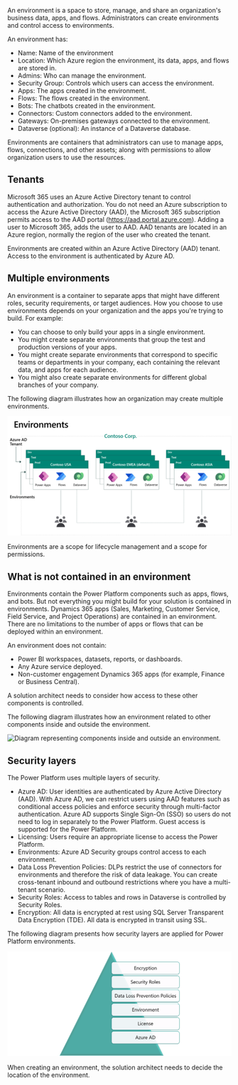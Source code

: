 An environment is a space to store, manage, and share an organization's business data, apps, and flows. Administrators can create environments and control access to environments.

An environment has:

- Name: Name of the environment
- Location: Which Azure region the environment, its data, apps, and flows are stored in.
- Admins: Who can manage the environment.
- Security Group: Controls which users can access the environment.
- Apps: The apps created in the environment.
- Flows: The flows created in the environment.
- Bots: The chatbots created in the environment.
- Connectors: Custom connectors added to the environment.
- Gateways: On-premises gateways connected to the environment.
- Dataverse (optional): An instance of a Dataverse database.

Environments are containers that administrators can use to manage apps, flows, connections, and other assets; along with permissions to allow organization users to use the resources.

## Tenants

Microsoft 365 uses an Azure Active Directory tenant to control authentication and authorization. You do not need an Azure subscription to access the Azure Active Directory (AAD), the Microsoft 365 subscription permits access to the AAD portal (<https://aad.portal.azure.com>). Adding a user to Microsoft 365, adds the user to AAD. AAD tenants are located in an Azure region, normally the region of the user who created the tenant.

Environments are created within an Azure Active Directory (AAD) tenant. Access to the environment is authenticated by Azure AD.

## Multiple environments

An environment is a container to separate apps that might have different roles, security requirements, or target audiences. How you choose to use environments depends on your organization and the apps you're trying to build. For example:

- You can choose to only build your apps in a single environment.
- You might create separate environments that group the test and production versions of your apps.
- You might create separate environments that correspond to specific teams or departments in your company, each containing the relevant data, and apps for each  audience.
- You might also create separate environments for different global branches of your company.

The following diagram illustrates how an organization may create multiple environments.

![Diagram representing multiple environments.](../media/2-environments.png)

Environments are a scope for lifecycle management and a scope for permissions.

## What is not contained in an environment

Environments contain the Power Platform components such as apps, flows, and bots. But not everything you might build for your solution is contained in environments. Dynamics 365 apps (Sales, Marketing, Customer Service, Field Service, and Project Operations) are contained in an environment. There are no limitations to the number of apps or flows that can be deployed within an environment.

An environment does not contain:

- Power BI workspaces, datasets, reports, or dashboards.
- Any Azure service deployed.
- Non-customer engagement Dynamics 365 apps (for example, Finance or Business Central).

A solution architect needs to consider how access to these other components is controlled.

The following diagram illustrates how an environment related to other components inside and outside the environment.

![Diagram representing components inside and outside an environment.](../media/2-inside-environment.png)

## Security layers

The Power Platform uses multiple layers of security.

- Azure AD: User identities are authenticated by Azure Active Directory (AAD). With Azure AD, we can restrict users using AAD features such as conditional access policies and enforce security through multi-factor authentication. Azure AD supports Single Sign-On (SSO) so users do not need to log in separately to the Power Platform. Guest access is supported for the Power Platform.
- Licensing: Users require an appropriate license to access the Power Platform.
- Environments: Azure AD Security groups control access to each environment.
- Data Loss Prevention Policies: DLPs restrict the use of connectors for environments and therefore the risk of data leakage. You can create cross-tenant inbound and outbound restrictions where you have a multi-tenant scenario.
- Security Roles: Access to tables and rows in Dataverse is controlled by Security Roles.
- Encryption: All data is encrypted at rest using SQL Server Transparent Data Encryption (TDE). All data is encrypted in transit using SSL.

The following diagram presents how security layers are applied for Power Platform environments.

![Diagram representing environment security.](../media/2-environment-security.png)

When creating an environment, the solution architect needs to decide the location of the environment.
